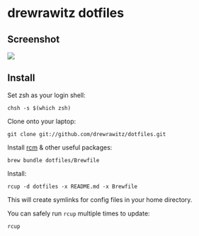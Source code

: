 drewrawitz dotfiles
===================

Screenshot
-------

![](http://i.imgur.com/VkQW38J.jpg)

Install
-------

Set zsh as your login shell:

    chsh -s $(which zsh)

Clone onto your laptop:

    git clone git://github.com/drewrawitz/dotfiles.git

Install [rcm](https://github.com/thoughtbot/rcm) & other useful packages:

    brew bundle dotfiles/Brewfile

Install:

    rcup -d dotfiles -x README.md -x Brewfile

This will create symlinks for config files in your home directory.

You can safely run `rcup` multiple times to update:

    rcup

